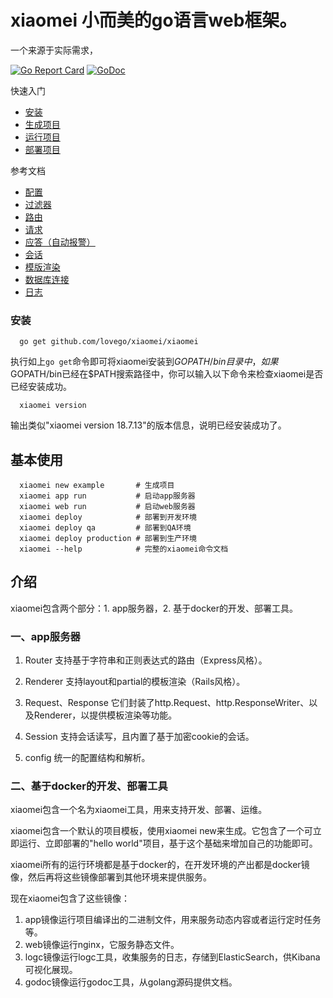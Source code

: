 # xiaomei 小而美的go语言web框架。
一个来源于实际需求，


[![Go Report Card](https://goreportcard.com/badge/github.com/lovego/xiaomei)](https://goreportcard.com/report/github.com/lovego/xiaomei)
[![GoDoc](https://godoc.org/github.com/lovego/xiaomei?status.svg)](https://godoc.org/github.com/lovego/xiaomei)


快速入门
- [安装](#install)
- [生成项目](#new)
- [运行项目](#run)
- [部署项目](#deploy)

参考文档
- [配置](./config)
- [过滤器](./server/filter.md)
- [路由](./router)
- [请求](./request.md)
- [应答（自动报警）](./response.md)
- [会话](./session)
- [模版渲染](./renderer)
- [数据库连接](./config/db)
- [日志](./server/log.md)


### 安装
```shell
  go get github.com/lovego/xiaomei/xiaomei
```
执行如上`go get`命令即可将xiaomei安装到$GOPATH/bin目录中，如果$GOPATH/bin已经在$PATH搜索路径中，你可以输入以下命令来检查xiaomei是否已经安装成功。

```shell
  xiaomei version
```
输出类似"xiaomei version 18.7.13"的版本信息，说明已经安装成功了。


## 基本使用
```
  xiaomei new example       # 生成项目
  xiaomei app run           # 启动app服务器
  xiaomei web run           # 启动web服务器
  xiaomei deploy            # 部署到开发环境
  xiaomei deploy qa         # 部署到QA环境
  xiaomei deploy production # 部署到生产环境
  xiaomei --help            # 完整的xiaomei命令文档
```

## 介绍
  xiaomei包含两个部分：1. app服务器，2. 基于docker的开发、部署工具。

### 一、app服务器

1. Router 支持基于字符串和正则表达式的路由（Express风格）。

2. Renderer 支持layout和partial的模板渲染（Rails风格）。

3. Request、Response 它们封装了http.Request、http.ResponseWriter、以及Renderer，以提供模板渲染等功能。

4. Session 支持会话读写，且内置了基于加密cookie的会话。

5. config  统一的配置结构和解析。

### 二、基于docker的开发、部署工具

xiaomei包含一个名为xiaomei工具，用来支持开发、部署、运维。

xiaomei包含一个默认的项目模板，使用xiaomei new来生成。它包含了一个可立即运行、立即部署的"hello world"项目，基于这个基础来增加自己的功能即可。

xiaomei所有的运行环境都是基于docker的，在开发环境的产出都是docker镜像，然后再将这些镜像部署到其他环境来提供服务。

现在xiaomei包含了这些镜像：
1. app镜像运行项目编译出的二进制文件，用来服务动态内容或者运行定时任务等。
2. web镜像运行nginx，它服务静态文件。
3. logc镜像运行logc工具，收集服务的日志，存储到ElasticSearch，供Kibana可视化展现。
4. godoc镜像运行godoc工具，从golang源码提供文档。

